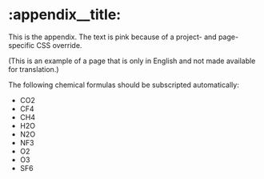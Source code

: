 # <!-- section:appendix -->:appendix__title:

This is the appendix.  The text is pink because of a project- and page-specific CSS override.

(This is an example of a page that is only in English and not made available for translation.)

The following chemical formulas should be subscripted automatically:
* CO2
* CF4
* CH4
* H2O
* N2O
* NF3
* O2
* O3
* SF6
